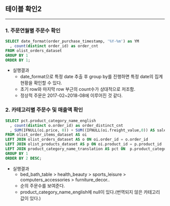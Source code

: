 ## 테이블 확인2
---
### 1. 주문연월별 주문수 확인
``` sql
SELECT date_format(order_purchase_timestamp, '%Y-%m') as YM
  , count(distinct order_id) as order_cnt
FROM olist_orders_dataset
GROUP BY 1
ORDER BY 1;
```
- 실행결과
  - date_format으로 특정 date 추출 후 group by를 진행하면 특정 date의 집계현황을 확인할 수 있다.
  - 초기 row와 마지막 row 부근의 count수가 상대적으로 저조함. 
  - 정상적 주문은 2017-02~2018-08에 이루어진 것 같다.

### 2. 카테고리별 주문수 및 매출액 확인
``` sql
SELECT pct.product_category_name_english
  , count(distinct o.order_id) as order_distinct_cnt
  , SUM(IFNULL(oi.price, 0)) + SUM((IFNULL(oi.freight_value,0)) AS sale_amt
FROM olist_order_items_dataset AS oi
LEFT JOIN olist_orders_dataset AS o ON oi.order_id = o.order_id
LEFT JOIN olist_products_dataset AS p ON oi.product_id = p.product_id
LEFT JOIN product_category_name_translation AS pct ON  p.product_category_name = pct.product_category_name
GROUP BY 1
ORDER BY 2 DESC;
```
- 실행결과
  - bed_bath_table > health_beauty > sports_leisure > computers_accessories > furniture_decor..
  - 순의 주문수를 보여준다.
  - product_category_name_english에 null이 있다.(번역되지 않은 카테고리 값이 있다.)     
